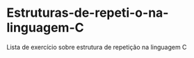 # Estruturas-de-repeti-o-na-linguagem-C
Lista de exercício sobre estrutura de repetição na linguagem C
